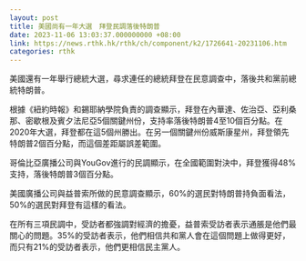 ```yaml
---
layout: post
title: 美國尚有一年大選　拜登民調落後特朗普
date: 2023-11-06 13:03:37.000000000 +08:00
link: https://news.rthk.hk/rthk/ch/component/k2/1726641-20231106.htm
categories: rthk
---
```


美國還有一年舉行總統大選，尋求連任的總統拜登在民意調查中，落後共和黨前總統特朗普。

根據《紐約時報》和錫耶納學院負責的調查顯示，拜登在內華達、佐治亞、亞利桑那、密歇根及賓夕法尼亞5個關鍵州份，支持率落後特朗普4至10個百分點。在2020年大選，拜登都在這5個州勝出。在另一個關鍵州份威斯康星州，拜登領先特朗普2個百分點，而這個差距屬誤差範圍。

哥倫比亞廣播公司與YouGov進行的民調顯示，在全國範圍對決中，拜登獲得48%支持，落後特朗普3個百分點。

美國廣播公司與益普索所做的民意調查顯示，60%的選民對特朗普持負面看法，50%的選民對拜登有這樣的看法。

在所有三項民調中，受訪者都強調對經濟的擔憂，益普索受訪者表示通脹是他們最關心的問題。35%的受訪者表示，他們相信共和黨人會在這個問題上做得更好，而只有21%的受訪者表示，他們更相信民主黨人。
